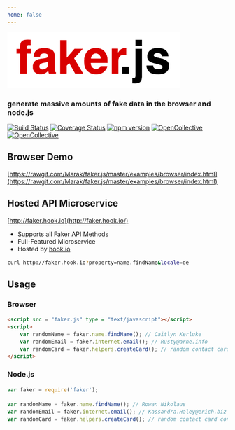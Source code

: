 ```yaml
---
home: false
---
```



![Faker.js](https://raw.githubusercontent.com/Marak/faker.js/master/logo.png)
### generate massive amounts of fake data in the browser and node.js

[![Build Status](https://travis-ci.org/Marak/faker.js.svg?branch=master)](https://travis-ci.org/Marak/faker.js) [![Coverage Status](https://coveralls.io/repos/github/Marak/faker.js/badge.svg?branch=master)](https://coveralls.io/github/Marak/faker.js?branch=master) [![npm version](https://badge.fury.io/js/faker.svg)](http://badge.fury.io/js/faker) [![OpenCollective](https://opencollective.com/fakerjs/backers/badge.svg)](#backers) [![OpenCollective](https://opencollective.com/fakerjs/sponsors/badge.svg)](#sponsors)

## Browser Demo

[https://rawgit.com/Marak/faker.js/master/examples/browser/index.html](https://rawgit.com/Marak/faker.js/master/examples/browser/index.html)

## Hosted API Microservice

[http://faker.hook.io](http://faker.hook.io/)
 - Supports all Faker API Methods
 - Full-Featured Microservice
 - Hosted by [hook.io](http://hook.io)

```bash
curl http://faker.hook.io?property=name.findName&locale=de
```

## Usage

### Browser
```html
<script src = "faker.js" type = "text/javascript"></script>
<script>
    var randomName = faker.name.findName(); // Caitlyn Kerluke
    var randomEmail = faker.internet.email(); // Rusty@arne.info
    var randomCard = faker.helpers.createCard(); // random contact card containing many properties
</script>
```
### Node.js
```javascript
var faker = require('faker');

var randomName = faker.name.findName(); // Rowan Nikolaus
var randomEmail = faker.internet.email(); // Kassandra.Haley@erich.biz
var randomCard = faker.helpers.createCard(); // random contact card containing many properties
```
